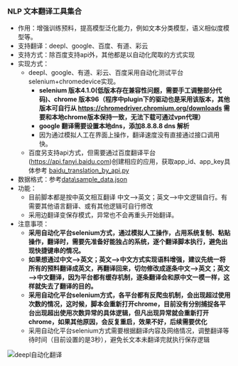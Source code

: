 ### NLP 文本翻译工具集合
- 作用：增强训练预料，提高模型泛化能力，例如文本分类模型，语义相似度模型等。
- 支持翻译：deepl、google、百度、有道、彩云
- 支持方式：除百度支持api外，其他都是以自动化爬取的方式实现
- 实现方式：
  - deepl、google、有道、彩云、百度采用自动化测试平台selenium+chromedevice实现。
    - **selenium 版本4.1.0(低版本存在兼容性问题，需要手工调整部分代码)、chrome 版本96（程序中plugin下的驱动也是采用该版本，其他版本可自行从 https://chromedriver.chromium.org/downloads 需要和本地chrome版本保持一致，无法下载可通过vpn代理）**
    - **google 翻译需要设置本地dns，添加8.8.8.8 dns 解析**
    - 因为通过模拟人工在界面上操作，翻译速度没有直接通过接口调用快。
  - 百度另支持api方式，但需要通过百度翻译平台(https://api.fanyi.baidu.com)创建相应的应用，获取app_id、app_key具体参考 <font color = "red">[baidu_translation_by_api.py](baidu_translation_by_api.py)</font>
- 数据格式：参考[data\sample_data.json](data\sample_data.json )  
- 功能：
  - 目前脚本都是按中英文相互翻译 中文——>英文；英文——>中文逻辑自行。有需要其他语言翻译、或有其他逻辑可自行修改
  - 采用边翻译变保存模式，异常也不会再重头开始翻译。
- 注意事项：
  - **采用自动化平台selenium方式，通过模拟人工操作，占用系统复制、粘贴操作，翻译时，需要先准备好能独占的系统，逐个翻译脚本执行，避免出现快捷键串的情况。**
  - **如果想通过中文——>英文；英文——>中文方式实现语料增强，建议先统一将所有的预料翻译成英文，再翻译回来，切勿修改成逐条中文——>英文；英文——>中文翻译，因为平台都有缓存机制，逐条翻译会和原中文一模一样，这样就失去了翻译的目的。**
  - **采用自动化平台selenium方式，各平台都有反爬虫机制，会出现超过使用次数的情况，这时候，脚本会重新打开chrome，目前没有分别捕捉各平台出现超出使用次数异常的具体逻辑，但凡出现异常就会重新打开chrome，如果其他原因，会反复重启，效果不好，后续需要优化**
  - 采用自动化平台selenium方式需要根据翻译内容及网络情况，调整翻译等待时间（目前设置的是3秒），避免长文本未翻译完就执行保存逻辑

![deepl自动化翻译](../../../resources/translation.gif)
